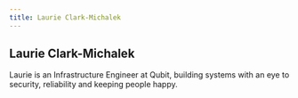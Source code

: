 ```yaml
---
title: Laurie Clark-Michalek
---
```


## Laurie Clark-Michalek

Laurie is an Infrastructure Engineer at Qubit, building systems with an eye to security, reliability and keeping people happy.
